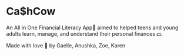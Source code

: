 # Ca$hCow 

An All in One Financial Literacy App📱 aimed to helped teens and young adults learn, manage, and understand their personal finances 💵. 

Made with love 🤍 by Gaelle, Anushka, Zoe, Karen
